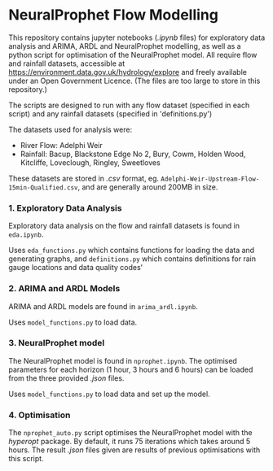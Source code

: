 # NeuralProphet Flow Modelling


This repository contains jupyter notebooks (_.ipynb_ files) for exploratory data analysis and ARIMA, ARDL and NeuralProphet modelling, as well as a python script for optimisation of the NeuralProphet model. All require flow and rainfall datasets, accessible at https://environment.data.gov.uk/hydrology/explore and freely available under an Open Government Licence. (The files are too large to store in this repository.)

The scripts are designed to run with any flow dataset (specified in each script) and any rainfall datasets (specified in 'definitions.py')

The datasets used for analysis were:
- River Flow: Adelphi Weir
- Rainfall: Bacup, Blackstone Edge No 2, Bury, Cowm, Holden Wood, Kitcliffe, Loveclough, Ringley, Sweetloves
  
These datasets are stored in _.csv_ format, eg. `Adelphi-Weir-Upstream-Flow-15min-Qualified.csv`, and are generally around 200MB in size.

### 1. Exploratory Data Analysis
Exploratory data analysis on the flow and rainfall datasets is found in `eda.ipynb`.

Uses `eda_functions.py` which contains functions for loading the data and generating graphs, and `definitions.py` which contains definitions for rain gauge locations and data quality codes'

### 2. ARIMA and ARDL Models
ARIMA and ARDL models are found in `arima_ardl.ipynb`.

Uses `model_functions.py` to load data.

### 3. NeuralProphet model
The NeuralProphet model is found in `nprophet.ipynb`.
The optimised parameters for each horizon (1 hour, 3 hours and 6 hours) can be loaded from the three provided _.json_ files.

Uses `model_functions.py` to load data and set up the model.

### 4. Optimisation
The `nprophet_auto.py` script optimises the NeuralProphet model with the _hyperopt_ package. By default, it runs 75 iterations which takes around 5 hours. The result _.json_ files given are results of previous optimisations with this script.
